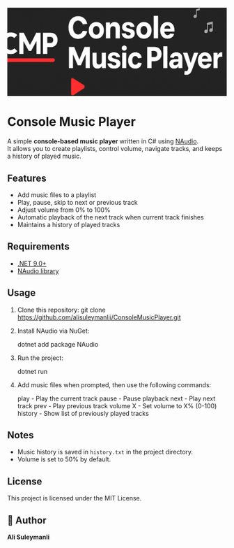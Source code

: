 ![Proyekt Banneri](musicplayer/banner1.png)

# Console Music Player

A simple **console-based music player** written in C# using [NAudio](https://github.com/naudio/NAudio).  
It allows you to create playlists, control volume, navigate tracks, and keeps a history of played music.

## Features

- Add music files to a playlist
- Play, pause, skip to next or previous track
- Adjust volume from 0% to 100%
- Automatic playback of the next track when current track finishes
- Maintains a history of played tracks

## Requirements

- [.NET 9.0+](https://dotnet.microsoft.com/)
- [NAudio library](https://www.nuget.org/packages/NAudio/)

## Usage

1. Clone this repository:
 git clone https://github.com/alisuleymanlii/ConsoleMusicPlayer.git

2. Install NAudio via NuGet:

   dotnet add package NAudio

3. Run the project:

   dotnet run

4. Add music files when prompted, then use the following commands:

   play      - Play the current track
   pause     - Pause playback
   next      - Play next track
   prev      - Play previous track
   volume X  - Set volume to X% (0-100)
   history   - Show list of previously played tracks

## Notes

* Music history is saved in `history.txt` in the project directory.
* Volume is set to 50% by default.

## License

This project is licensed under the MIT License.


## 👤 Author

**Ali Suleymanli**


